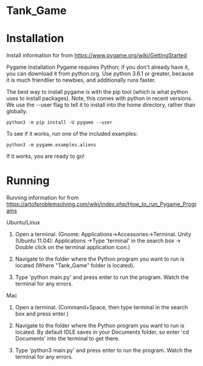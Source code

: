 # Tank_Game

# Installation
Install information for <pygame> from https://www.pygame.org/wiki/GettingStarted

Pygame Installation
Pygame requires Python; if you don't already have it, you can download it from python.org. Use python 3.6.1 or greater, because it is much friendlier to newbies, and additionally runs faster.

The best way to install pygame is with the pip tool (which is what python uses to install packages). Note, this comes with python in recent versions. We use the --user flag to tell it to install into the home directory, rather than globally.

    python3 -m pip install -U pygame --user

To see if it works, run one of the included examples:

    python3 -m pygame.examples.aliens

If it works, you are ready to go!


# Running
Running information for <pygame> from https://artofproblemsolving.com/wiki/index.php/How_to_run_Pygame_Programs

Ubuntu/Linux
1. Open a terminal. (Gnome: Applications->Accessories->Terminal. Unity (Ubuntu 11.04): Applications ->Type 'terminal' in the search box -> Double click on the terminal application icon.)

2. Navigate to the folder where the Python program you want to run is located (Where "Tank_Game" folder is located).

3. Type 'python main.py' and press enter to run the program. Watch the terminal for any errors.

Mac
1. Open a terminal. (Command+Space, then type terminal in the search box and press enter.)

2. Navigate to the folder where the Python program you want to run is located. By default IDLE saves in your Documents folder, so enter 'cd Documents' into the terminal to get there.

3. Type 'python3 main.py' and press enter to run the program. Watch the terminal for any errors.
